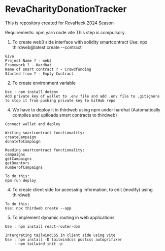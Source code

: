 # RevaCharityDonationTracker
This is repository created for RevaHack 2024 Season



Requirements:
npm
yarn
node
vite
This step is compulsory.


1.    To create web3 side interface with solidity smartcontract
    Use: npx thirdweb@latest create --contract

    Give
    Project Name ? - web3
    Framework ? - Hardhat
    Name of smart contract ? - Crowdfunding
    Started from ? - Empty Contract

    

2.    To create environment variable
  
    Use : npm install dotenv
    Add private key of wallet to .env file and add .env file to .gitignore to stop it from pushing private key to GitHub repo

    

4.    We have to deploy it in thirdweb using npm under hardhat (Automatically compiles and uplloads smart contracts to thirdweb)

    Connect wallet and deploy

    Writing smartcontract functionality:
    createCampaign
    donateToCampaign

    Reading smartcontract functionality:
    campaigns
    getCampaigns
    getDoantors
    numberofCampaigns

    To do this:
    npm run deploy

    

4.    To create client side for aceessing information, to edit (modify) using thirdweb

    To do this:
    Use: npx thirdweb create --app

    

5.    To implement dynamic routing in web applications

    Use : npm install react-router-dom

    Intergrating tailwindCSS in client side using vite
    Use : npm install -D tailwindcss postcss autoprifixer
        : npm tailwind init -p
